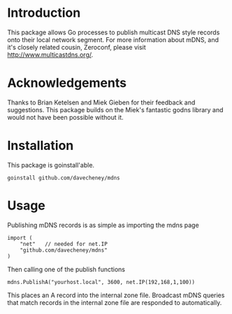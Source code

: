 Introduction
============

This package allows Go processes to publish multicast DNS style records onto their local network segment. For more information about mDNS, and it's closely related cousin, Zeroconf, please visit http://www.multicastdns.org/.

Acknowledgements
================

Thanks to Brian Ketelsen and Miek Gieben for their feedback and suggestions. This package builds on the Miek's fantastic godns library and would not have been possible without it.

Installation
============

This package is goinstall'able.

    goinstall github.com/davecheney/mdns

Usage
=====

Publishing mDNS records is as simple as importing the mdns page

    import (
        "net"	// needed for net.IP		
        "github.com/davecheney/mdns"
    )

Then calling one of the publish functions

    mdns.PublishA("yourhost.local", 3600, net.IP(192,168,1,100))

This places an A record into the internal zone file. Broadcast mDNS queries that match records in the internal zone file are responded to automatically.
